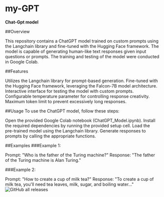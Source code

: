 # my-GPT
__Chat-Gpt model__

##Overview

This repository contains a ChatGPT model trained on custom prompts using the Langchain library and fine-tuned with the Hugging Face framework. The model is capable of generating human-like text responses given input questions or prompts. The training and testing of the model were conducted in Google Colab.

##Features

Utilizes the Langchain library for prompt-based generation.
Fine-tuned with the Hugging Face framework, leveraging the Falcon-7B model architecture.
Interactive interface for testing the model with custom prompts.
Configurable temperature parameter for controlling response creativity.
Maximum token limit to prevent excessively long responses.


##Usage
To use the ChatGPT model, follow these steps:

Open the provided Google Colab notebook (ChatGPT_Model.ipynb).
Install the required dependencies by running the provided setup cell.
Load the pre-trained model using the Langchain library.
Generate responses to prompts by calling the appropriate functions.

##Examples
###Example 1:

Prompt: "Who is the father of the Turing machine?"
Response: "The father of the Turing machine is Alan Turing."

###Example 2:

Prompt: "How to create a cup of milk tea?"
Response: "To create a cup of milk tea, you'll need tea leaves, milk, sugar, and boiling water..."
![GitHub all releases](https://img.shields.io/github/downloads/{nethmidileka}/{my-GPT}/total)
